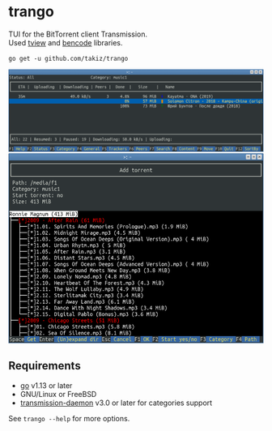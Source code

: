 # trango
TUI for the BitTorrent client Transmission.  
Used [tview](https://github.com/rivo/tview) and [bencode](https://github.com/marksamman/bencode) libraries.  
```
go get -u github.com/takiz/trango
```
![Screenshot](st1.png)
![Screenshot](st2.png)

## Requirements
* [go](https://github.com/golang/go) v1.13 or later
* GNU/Linux or FreeBSD
* [transmission-daemon](https://github.com/transmission/transmission) v3.0 or later for categories support

See `trango --help` for more options.
